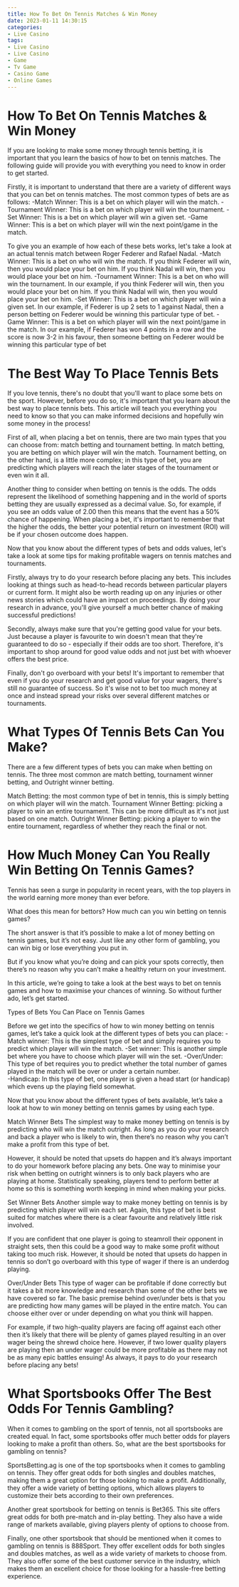 ```yaml
---
title: How To Bet On Tennis Matches & Win Money 
date: 2023-01-11 14:30:15
categories:
- Live Casino
tags:
- Live Casino
- Live Casino
- Game
- Tv Game
- Casino Game
- Online Games
---
```



#  How To Bet On Tennis Matches & Win Money 

If you are looking to make some money through tennis betting, it is important that you learn the basics of how to bet on tennis matches. The following guide will provide you with everything you need to know in order to get started.

Firstly, it is important to understand that there are a variety of different ways that you can bet on tennis matches. The most common types of bets are as follows: 
-Match Winner: This is a bet on which player will win the match. 
-Tournament Winner: This is a bet on which player will win the tournament. 
-Set Winner: This is a bet on which player will win a given set. 
-Game Winner: This is a bet on which player will win the next point/game in the match. 

To give you an example of how each of these bets works, let's take a look at an actual tennis match between Roger Federer and Rafael Nadal. 
-Match Winner: This is a bet on who will win the match. If you think Federer will win, then you would place your bet on him. If you think Nadal will win, then you would place your bet on him. 
-Tournament Winner: This is a bet on who will win the tournament. In our example, if you think Federer will win, then you would place your bet on him. If you think Nadal will win, then you would place your bet on him. 
-Set Winner: This is a bet on which player will win a given set. In our example, if Federer is up 2 sets to 1 against Nadal, then a person betting on Federer would be winning this particular type of bet. 
-Game Winner: This is a bet on which player will win the next point/game in the match. In our example, if Federer has won 4 points in a row and the score is now 3-2 in his favour, then someone betting on Federer would be winning this particular type of bet

#  The Best Way To Place Tennis Bets 

If you love tennis, there's no doubt that you'll want to place some bets on the sport. However, before you do so, it's important that you learn about the best way to place tennis bets. This article will teach you everything you need to know so that you can make informed decisions and hopefully win some money in the process!

First of all, when placing a bet on tennis, there are two main types that you can choose from: match betting and tournament betting. In match betting, you are betting on which player will win the match. Tournament betting, on the other hand, is a little more complex; in this type of bet, you are predicting which players will reach the later stages of the tournament or even win it all.

Another thing to consider when betting on tennis is the odds. The odds represent the likelihood of something happening and in the world of sports betting they are usually expressed as a decimal value. So, for example, if you see an odds value of 2.00 then this means that the event has a 50% chance of happening. When placing a bet, it's important to remember that the higher the odds, the better your potential return on investment (ROI) will be if your chosen outcome does happen.

Now that you know about the different types of bets and odds values, let's take a look at some tips for making profitable wagers on tennis matches and tournaments.

 Firstly, always try to do your research before placing any bets. This includes looking at things such as head-to-head records between particular players or current form. It might also be worth reading up on any injuries or other news stories which could have an impact on proceedings. By doing your research in advance, you'll give yourself a much better chance of making successful predictions! 

Secondly, always make sure that you're getting good value for your bets. Just because a player is favourite to win doesn't mean that they're guaranteed to do so - especially if their odds are too short. Therefore, it's important to shop around for good value odds and not just bet with whoever offers the best price. 

Finally, don't go overboard with your bets! It's important to remember that even if you do your research and get good value for your wagers, there's still no guarantee of success. So it's wise not to bet too much money at once and instead spread your risks over several different matches or tournaments.

#  What Types Of Tennis Bets Can You Make? 

There are a few different types of bets you can make when betting on tennis. The three most common are match betting, tournament winner betting, and Outright winner betting.

Match Betting: the most common type of bet in tennis, this is simply betting on which player will win the match. 
Tournament Winner Betting: picking a player to win an entire tournament. This can be more difficult as it's not just based on one match.
Outright Winner Betting: picking a player to win the entire tournament, regardless of whether they reach the final or not.

#  How Much Money Can You Really Win Betting On Tennis Games? 

Tennis has seen a surge in popularity in recent years, with the top players in the world earning more money than ever before.

What does this mean for bettors? How much can you win betting on tennis games?

The short answer is that it’s possible to make a lot of money betting on tennis games, but it’s not easy. Just like any other form of gambling, you can win big or lose everything you put in.

But if you know what you’re doing and can pick your spots correctly, then there’s no reason why you can’t make a healthy return on your investment.

In this article, we’re going to take a look at the best ways to bet on tennis games and how to maximise your chances of winning. So without further ado, let’s get started.

Types of Bets You Can Place on Tennis Games 

Before we get into the specifics of how to win money betting on tennis games, let’s take a quick look at the different types of bets you can place: 
-Match winner: This is the simplest type of bet and simply requires you to predict which player will win the match. 
-Set winner: This is another simple bet where you have to choose which player will win the set. 
-Over/Under: This type of bet requires you to predict whether the total number of games played in the match will be over or under a certain number.  
-Handicap: In this type of bet, one player is given a head start (or handicap) which evens up the playing field somewhat. 

Now that you know about the different types of bets available, let’s take a look at how to win money betting on tennis games by using each type.


Match Winner Bets 
The simplest way to make money betting on tennis is by predicting who will win the match outright. As long as you do your research and back a player who is likely to win, then there’s no reason why you can’t make a profit from this type of bet. 

However, it should be noted that upsets do happen and it’s always important to do your homework before placing any bets. One way to minimise your risk when betting on outright winners is to only back players who are playing at home. Statistically speaking, players tend to perform better at home so this is something worth keeping in mind when making your picks. 

Set Winner Bets 
Another simple way to make money betting on tennis is by predicting which player will win each set. Again, this type of bet is best suited for matches where there is a clear favourite and relatively little risk involved. 

If you are confident that one player is going to steamroll their opponent in straight sets, then this could be a good way to make some profit without taking too much risk. However, it should be noted that upsets do happen in tennis so don’t go overboard with this type of wager if there is an underdog playing. 

Over/Under Bets 
This type of wager can be profitable if done correctly but it takes a bit more knowledge and research than some of the other bets we have covered so far. The basic premise behind over/under bets is that you are predicting how many games will be played in the entire match. You can choose either over or under depending on what you think will happen. 

For example, if two high-quality players are facing off against each other then it’s likely that there will be plenty of games played resulting in an over wager being the shrewd choice here. However, if two lower quality players are playing then an under wager could be more profitable as there may not be as many epic battles ensuing! As always, it pays to do your research before placing any bets!

#  What Sportsbooks Offer The Best Odds For Tennis Gambling?

When it comes to gambling on the sport of tennis, not all sportsbooks are created equal. In fact, some sportsbooks offer much better odds for players looking to make a profit than others. So, what are the best sportsbooks for gambling on tennis?

SportsBetting.ag is one of the top sportsbooks when it comes to gambling on tennis. They offer great odds for both singles and doubles matches, making them a great option for those looking to make a profit. Additionally, they offer a wide variety of betting options, which allows players to customize their bets according to their own preferences.

Another great sportsbook for betting on tennis is Bet365. This site offers great odds for both pre-match and in-play betting. They also have a wide range of markets available, giving players plenty of options to choose from.

Finally, one other sportsbook that should be mentioned when it comes to gambling on tennis is 888Sport. They offer excellent odds for both singles and doubles matches, as well as a wide variety of markets to choose from. They also offer some of the best customer service in the industry, which makes them an excellent choice for those looking for a hassle-free betting experience.